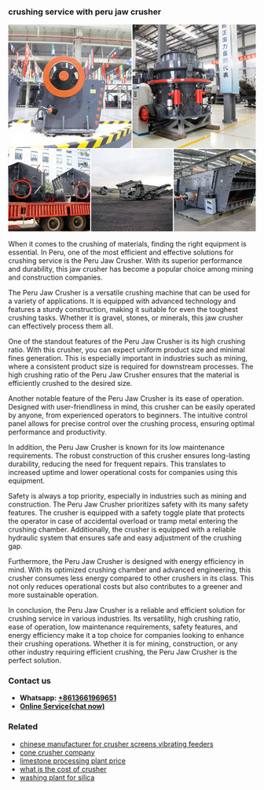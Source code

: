 <h3>crushing service with peru jaw crusher</h3><img src='1708499453.jpg' alt=''><p>When it comes to the crushing of materials, finding the right equipment is essential. In Peru, one of the most efficient and effective solutions for crushing service is the Peru Jaw Crusher. With its superior performance and durability, this jaw crusher has become a popular choice among mining and construction companies.</p><p>The Peru Jaw Crusher is a versatile crushing machine that can be used for a variety of applications. It is equipped with advanced technology and features a sturdy construction, making it suitable for even the toughest crushing tasks. Whether it is gravel, stones, or minerals, this jaw crusher can effectively process them all.</p><p>One of the standout features of the Peru Jaw Crusher is its high crushing ratio. With this crusher, you can expect uniform product size and minimal fines generation. This is especially important in industries such as mining, where a consistent product size is required for downstream processes. The high crushing ratio of the Peru Jaw Crusher ensures that the material is efficiently crushed to the desired size.</p><p>Another notable feature of the Peru Jaw Crusher is its ease of operation. Designed with user-friendliness in mind, this crusher can be easily operated by anyone, from experienced operators to beginners. The intuitive control panel allows for precise control over the crushing process, ensuring optimal performance and productivity.</p><p>In addition, the Peru Jaw Crusher is known for its low maintenance requirements. The robust construction of this crusher ensures long-lasting durability, reducing the need for frequent repairs. This translates to increased uptime and lower operational costs for companies using this equipment.</p><p>Safety is always a top priority, especially in industries such as mining and construction. The Peru Jaw Crusher prioritizes safety with its many safety features. The crusher is equipped with a safety toggle plate that protects the operator in case of accidental overload or tramp metal entering the crushing chamber. Additionally, the crusher is equipped with a reliable hydraulic system that ensures safe and easy adjustment of the crushing gap.</p><p>Furthermore, the Peru Jaw Crusher is designed with energy efficiency in mind. With its optimized crushing chamber and advanced engineering, this crusher consumes less energy compared to other crushers in its class. This not only reduces operational costs but also contributes to a greener and more sustainable operation.</p><p>In conclusion, the Peru Jaw Crusher is a reliable and efficient solution for crushing service in various industries. Its versatility, high crushing ratio, ease of operation, low maintenance requirements, safety features, and energy efficiency make it a top choice for companies looking to enhance their crushing operations. Whether it is for mining, construction, or any other industry requiring efficient crushing, the Peru Jaw Crusher is the perfect solution.</p><h3>Contact us</h3><ul><li><strong>Whatsapp:&nbsp;<a href="https://wa.me/8613661969651">+8613661969651</a></strong></li><li><a href="https://swt.shibang-china.com/?git&amp;zhl&amp;crushing service with peru jaw crusher"><strong>Online Service(chat now)</strong></a></li></ul><h3>Related</h3><ul><li><a href='chinese manufacturer for crusher screens vibrating feeders.md'>chinese manufacturer for crusher screens vibrating feeders</a></li><li><a href='cone crusher company.md'>cone crusher company</a></li><li><a href='limestone processing plant price.md'>limestone processing plant price</a></li><li><a href='what is the cost of crusher.md'>what is the cost of crusher</a></li><li><a href='washing plant for silica.md'>washing plant for silica</a></li></ul>